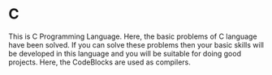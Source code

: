 # C
 This is C Programming Language. Here, the basic problems of C language have been solved. If you can solve these problems then your basic skills will be developed in this language and you will be suitable for doing good projects. Here, the CodeBlocks are used as compilers.
